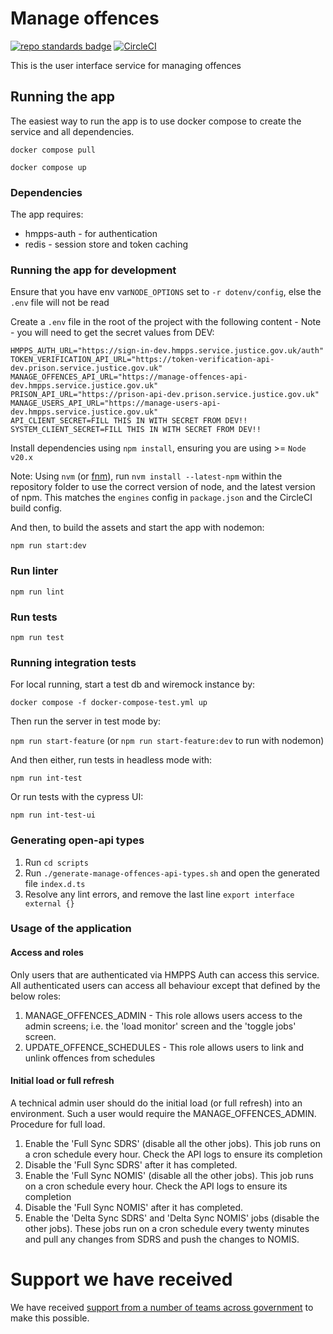 # Manage offences
[![repo standards badge](https://img.shields.io/badge/dynamic/json?color=blue&style=flat&logo=github&label=MoJ%20Compliant&query=%24.result&url=https%3A%2F%2Foperations-engineering-reports.cloud-platform.service.justice.gov.uk%2Fapi%2Fv1%2Fcompliant_public_repositories%2Fhmpps-template-typescript)](https://operations-engineering-reports.cloud-platform.service.justice.gov.uk/public-github-repositories.html#hmpps-template-typescript "Link to report")
[![CircleCI](https://circleci.com/gh/ministryofjustice/hmpps-template-typescript/tree/main.svg?style=svg)](https://circleci.com/gh/ministryofjustice/hmpps-template-typescript)



This is the user interface service for managing offences

## Running the app
The easiest way to run the app is to use docker compose to create the service and all dependencies. 

`docker compose pull`

`docker compose up`

### Dependencies
The app requires: 
* hmpps-auth - for authentication
* redis - session store and token caching

### Running the app for development

Ensure that you have env var`NODE_OPTIONS` set to `-r dotenv/config`, else the `.env` file will not be read

Create a `.env` file in the root of the project with the following content - Note - you will need to get the secret values from DEV:

```   
HMPPS_AUTH_URL="https://sign-in-dev.hmpps.service.justice.gov.uk/auth"
TOKEN_VERIFICATION_API_URL="https://token-verification-api-dev.prison.service.justice.gov.uk"
MANAGE_OFFENCES_API_URL="https://manage-offences-api-dev.hmpps.service.justice.gov.uk"
PRISON_API_URL="https://prison-api-dev.prison.service.justice.gov.uk"
MANAGE_USERS_API_URL="https://manage-users-api-dev.hmpps.service.justice.gov.uk"
API_CLIENT_SECRET=FILL THIS IN WITH SECRET FROM DEV!!
SYSTEM_CLIENT_SECRET=FILL THIS IN WITH SECRET FROM DEV!!
```

Install dependencies using `npm install`, ensuring you are using >= `Node v20.x`

Note: Using `nvm` (or [fnm](https://github.com/Schniz/fnm)), run `nvm install --latest-npm` within the repository folder to use the correct version of node, and the latest version of npm. This matches the `engines` config in `package.json` and the CircleCI build config.


And then, to build the assets and start the app with nodemon:

`npm run start:dev`

### Run linter

`npm run lint`

### Run tests

`npm run test`

### Running integration tests

For local running, start a test db and wiremock instance by:

`docker compose -f docker-compose-test.yml up`

Then run the server in test mode by:

`npm run start-feature` (or `npm run start-feature:dev` to run with nodemon)

And then either, run tests in headless mode with:

`npm run int-test`
 
Or run tests with the cypress UI:

`npm run int-test-ui`

### Generating open-api types
1. Run `cd scripts`
2. Run `./generate-manage-offences-api-types.sh` and open the generated file `index.d.ts`
3. Resolve any lint errors, and remove the last line `export interface external {}`

### Usage of the application
#### Access and roles
Only users that are authenticated via HMPPS Auth can access this service. All authenticated users can access all behaviour except that defined by the below roles:
1. MANAGE_OFFENCES_ADMIN - This role allows users access to the admin screens; i.e. the 'load monitor' screen and the 'toggle jobs' screen.
2. UPDATE_OFFENCE_SCHEDULES - This role allows users to link and unlink offences from schedules

#### Initial load or full refresh
A technical admin user should do the initial load (or full refresh) into an environment. Such a user would require the MANAGE_OFFENCES_ADMIN.
Procedure for full load.
1. Enable the 'Full Sync SDRS' (disable all the other jobs). This job runs on a cron schedule every hour. Check the API logs to ensure its completion
2. Disable the 'Full Sync SDRS' after it has completed.
3. Enable the 'Full Sync NOMIS' (disable all the other jobs). This job runs on a cron schedule every hour. Check the API logs to ensure its completion
4. Disable the 'Full Sync NOMIS' after it has completed.
5. Enable the 'Delta Sync SDRS' and 'Delta Sync NOMIS' jobs (disable the other jobs). These jobs run on a cron schedule every twenty minutes and pull any changes from SDRS and push the changes to NOMIS.

# Support we have received

We have received [support from a number of teams across government](docs/CONTRIBUTIONS.md) to make this possible.